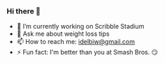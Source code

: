 ### Hi there 👋

- 🔭 I’m currently working on Scribble Stadium
- 💬 Ask me about weight loss tips
- 📫 How to reach me: idelbiw@gmail.com
- ⚡ Fun fact: I'm better than you at Smash Bros. 😏
